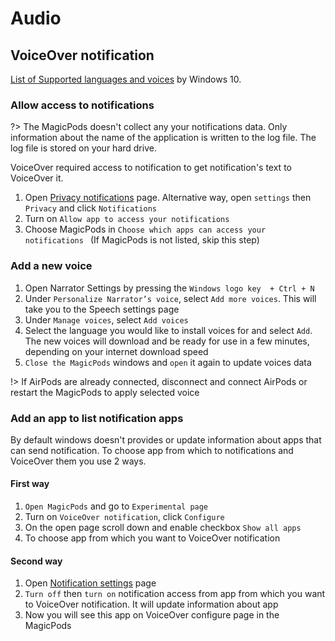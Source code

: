 # Audio

## VoiceOver notification

[List of Supported languages and voices](https://support.microsoft.com/en-us/windows/appendix-a-supported-languages-and-voices-4486e345-7730-53da-fcfe-55cc64300f01) by Windows 10.

### Allow access to notifications
?> The MagicPods doesn't collect any your notifications data. Only information about the name of the application is written to the log file. The log file is stored on your hard drive.

VoiceOver required access to notification to get notification's text to VoiceOver it.

1. Open [Privacy notifications](ms-settings:privacy-notifications) page. Alternative way, open `settings` then `Privacy` and click `Notifications`
2. Turn on `Allow app to access your notifications`
3. Choose MagicPods in `Choose which apps can access your notifications ` (If MagicPods is not listed, skip this step)

### Add a new voice

1. Open Narrator Settings by pressing the `Windows logo key  + Ctrl + N`
2. Under `Personalize Narrator’s voice`, select `Add more voices`. This will take you to the Speech settings page
3. Under `Manage voices`, select `Add voices`
4. Select the language you would like to install voices for and select `Add`. The new voices will download and be ready for use in a few minutes, depending on your internet download speed
5. `Close the MagicPods` windows and `open` it again to update voices data

!> If AirPods are already connected, disconnect and connect AirPods or restart the MagicPods to apply selected voice

### Add an app to list notification apps

By default windows doesn't provides or update information about apps that can send notification. To choose app from which to notifications and VoiceOver them you use 2 ways.

#### First way
1. `Open MagicPods` and go to `Experimental page`
2. Turn on `VoiceOver notification`, click `Configure`
3. On the open page scroll down and enable checkbox `Show all apps`
4. To choose app from which you want to VoiceOver notification

#### Second way
1. Open [Notification settings](ms-settings:notifications) page
2. `Turn off` then `turn on` notification access from app from which you want to VoiceOver notification. It will update information about app
3. Now you will see this app on VoiceOver configure page in the MagicPods